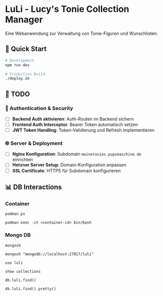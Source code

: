 # LuLi - Lucy's Tonie Collection Manager

Eine Webanwendung zur Verwaltung von Tonie-Figuren und Wunschlisten.

## 🚀 Quick Start

```bash
# Development
npm run dev

# Production Build
./deploy.sh
```

## 🔧 TODO

### 🔐 Authentication & Security
- [ ] **Backend Auth aktivieren**: Auth-Routen im Backend sichern
- [ ] **Frontend Auth Interceptor**: Bearer Token automatisch setzen
- [ ] **JWT Token Handling**: Token-Validierung und Refresh implementieren

### 🌐 Server & Deployment
- [ ] **Nginx Konfiguration**: Subdomain `meinetonies.pupsmaschine.de` einrichten
- [ ] **Hetzner Server Setup**: Domain-Konfiguration anpassen
- [ ] **SSL Certificate**: HTTPS für Subdomain konfigurieren

## 📊 DB Interactions

### Container

`podman ps`

`podman exec -it <container-id> bin/bash`

### Mongo DB

`mongosh`

`mongosh "mongodb://localhost:27017/luli"`

`use luli`

`show collections`

`db.luli.find()`

`db.luli.find().pretty()`
